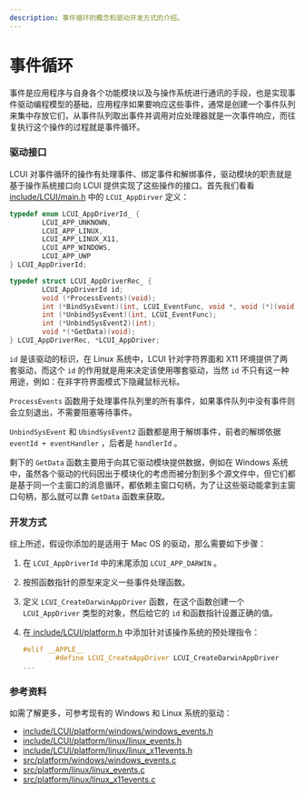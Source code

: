 ```yaml
---
description: 事件循环的概念和驱动开发方式的介绍。
---
```


# 事件循环

事件是应用程序与自身各个功能模块以及与操作系统进行通讯的手段，也是实现事件驱动编程模型的基础，应用程序如果要响应这些事件，通常是创建一个事件队列来集中存放它们，从事件队列取出事件并调用对应处理器就是一次事件响应，而往复执行这个操作的过程就是事件循环。

### 驱动接口

LCUI 对事件循环的操作有处理事件、绑定事件和解绑事件，驱动模块的职责就是基于操作系统接口向 LCUI 提供实现了这些操作的接口。首先我们看看 [include/LCUI/main.h](https://github.com/lc-soft/LCUI/blob/345031d74ca65225ec3623e0c92d448f54f5052b/include/LCUI/main.h#L133-L142) 中的 `LCUI_AppDirver` 定义：

```c
typedef enum LCUI_AppDriverId_ {
        LCUI_APP_UNKNOWN,
        LCUI_APP_LINUX,
        LCUI_APP_LINUX_X11,
        LCUI_APP_WINDOWS,
        LCUI_APP_UWP
} LCUI_AppDriverId;

typedef struct LCUI_AppDriverRec_ {
        LCUI_AppDriverId id;
        void (*ProcessEvents)(void);
        int (*BindSysEvent)(int, LCUI_EventFunc, void *, void (*)(void *));
        int (*UnbindSysEvent)(int, LCUI_EventFunc);
        int (*UnbindSysEvent2)(int);
        void *(*GetData)(void);
} LCUI_AppDriverRec, *LCUI_AppDriver;
```

`id` 是该驱动的标识，在 Linux 系统中，LCUI 针对字符界面和 X11 环境提供了两套驱动，而这个 `id` 的作用就是用来决定该使用哪套驱动，当然 `id` 不只有这一种用途，例如：在非字符界面模式下隐藏鼠标光标。 

`ProcessEvents` 函数用于处理事件队列里的所有事件，如果事件队列中没有事件则会立刻退出，不需要阻塞等待事件。

`UnbindSysEvent` 和 `UbindSysEvent2` 函数都是用于解绑事件，前者的解绑依据 `eventId + eventHandler` ，后者是 `handlerId` 。

剩下的 `GetData` 函数主要用于向其它驱动模块提供数据，例如在 Windows 系统中，虽然各个驱动的代码因出于模块化的考虑而被分割到多个源文件中，但它们都是基于同一个主窗口的消息循环，都依赖主窗口句柄，为了让这些驱动能拿到主窗口句柄，那么就可以靠 `GetData` 函数来获取。

### 开发方式

综上所述，假设你添加的是适用于 Mac OS 的驱动，那么需要如下步骤：

1. 在 `LCUI_AppDriverId` 中的末尾添加 `LCUI_APP_DARWIN` 。
2. 按照函数指针的原型来定义一些事件处理函数。
3. 定义 `LCUI_CreateDarwinAppDriver` 函数，在这个函数创建一个 `LCUI_AppDriver` 类型的对象，然后给它的 `id` 和函数指针设置正确的值。
4. 在[ include/LCUI/platform.h](https://github.com/lc-soft/LCUI/blob/master/include/LCUI/platform.h) 中添加针对该操作系统的预处理指令：

   ```c
   #elif __APPLE__
           #define LCUI_CreateAppDriver LCUI_CreateDarwinAppDriver
   ...
   ```

### 参考资料

如需了解更多，可参考现有的 Windows 和 Linux 系统的驱动：

* [include/LCUI/platform/windows/windows\_events.h](https://github.com/lc-soft/LCUI/blob/master/include/LCUI/platform/windows/windows_events.h)
* [include/LCUI/platform/linux/linux\_events.h](https://github.com/lc-soft/LCUI/blob/master/include/LCUI/platform/linux/linux_events.h)
* [include/LCUI/platform/linux/linux\_x11events.h](https://github.com/lc-soft/LCUI/blob/master/include/LCUI/platform/linux/linux_x11events.h)
* [src/platform/windows/windows\_events.c](https://github.com/lc-soft/LCUI/blob/master/src/platform/windows/windows_events.c)
* [src/platform/linux/linux\_events.c](https://github.com/lc-soft/LCUI/blob/master/src/platform/linux/linux_events.c)
* [src/platform/linux/linux\_x11events.c](https://github.com/lc-soft/LCUI/blob/master/src/platform/linux/linux_x11events.c)

